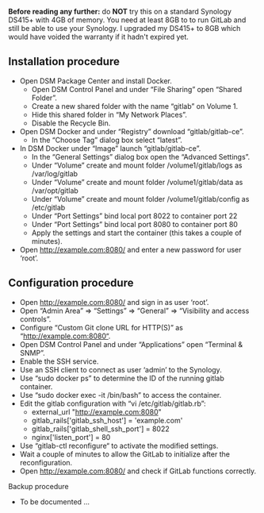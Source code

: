 **Before reading any further:** do **NOT** try this on a standard Synology DS415+ with 4GB of memory. You need at least 8GB to to run GitLab and still be able to use your Synology. I upgraded my DS415+ to 8GB which would have voided the warranty if it hadn't expired yet. 

## Installation procedure

* Open DSM Package Center and install Docker.
  * Open DSM Control Panel and under “File Sharing” open “Shared Folder”.
  * Create a new shared folder with the name “gitlab” on Volume 1.
  * Hide this shared folder in “My Network Places”.
  * Disable the Recycle Bin.
* Open DSM Docker and under “Registry” download “gitlab/gitlab-ce”.
  * In the “Choose Tag” dialog box select “latest”.
* In DSM Docker under “Image” launch “gitlab/gitlab-ce”.
  * In the “General Settings” dialog box open the “Advanced Settings”.
  * Under “Volume” create and mount folder /volume1/gitlab/logs as /var/log/gitlab
  * Under “Volume” create and mount folder /volume1/gitlab/data as /var/opt/gitlab
  * Under “Volume” create and mount folder /volume1/gitlab/config as /etc/gitlab
  *	Under “Port Settings” bind local port 8022 to container port 22
  *	Under “Port Settings” bind local port 8080 to container port 80
  *	Apply the settings and start the container (this takes a couple of minutes).
*	Open http://example.com:8080/ and enter a new password for user ‘root’.

## Configuration procedure

*	Open http://example.com:8080/ and sign in as user ‘root’.
  *	Open “Admin Area” => “Settings” => “General” => “Visibility and access controls”.
  *	Configure “Custom Git clone URL for HTTP(S)” as “http://example.com:8080“.
*	Open DSM Control Panel and under “Applications” open “Terminal & SNMP”.
  *	Enable the SSH service.
*	Use an SSH client to connect as user ‘admin’ to the Synology.
  *	Use “sudo docker ps” to determine the ID of the running gitlab container.
  *	Use “sudo docker exec -it <container-id> /bin/bash” to access the container.
  *	Edit the gitlab configuration with “vi /etc/gitlab/gitlab.rb”: 
    *	external_url "http://example.com:8080"
    *	gitlab_rails['gitlab_ssh_host'] = 'example.com'
    *	gitlab_rails['gitlab_shell_ssh_port'] = 8022
    *	nginx['listen_port'] = 80
  *	Use “gitlab-ctl reconfigure“ to activate the modified settings.
*	Wait a couple of minutes to allow the GitLab to initialize after the reconfiguration.
*	Open http://example.com:8080/ and check if GitLab functions correctly.

Backup procedure

*	To be documented ...
